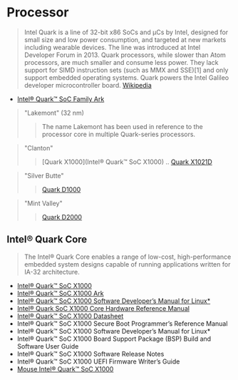 Processor
==

> Intel Quark is a line of 32-bit x86 SoCs and μCs by Intel, designed for small size and low power consumption, and targeted at new markets including wearable devices. The line was introduced at Intel Developer Forum in 2013. Quark processors, while slower than Atom processors, are much smaller and consume less power. They lack support for SIMD instruction sets (such as MMX and SSE)[1] and only support embedded operating systems. Quark powers the Intel Galileo developer microcontroller board. [Wikipedia](https://en.wikipedia.org/wiki/Intel_Quark)

- [Intel® Quark™ SoC Family Ark](http://ark.intel.com/products/family/79047)

> "Lakemont" (32 nm)
> > The name Lakemont has been used in reference to the processor core in multiple Quark-series processors.

> "Clanton"
> > [Quark X1000](Intel® Quark™ SoC X1000) .. [Quark X1021D](http://ark.intel.com/products/81329)

> "Silver Butte"
> > [Quark D1000](http://ark.intel.com/products/86826)

> "Mint Valley"
> > [Quark D2000](http://ark.intel.com/products/91947)

## Intel® Quark Core

> The Intel® Quark Core enables a range of low-cost, high-performance embedded system designs capable of running applications written for IA-32 architecture.

- [Intel® Quark™ SoC X1000](http://www.intel.com/content/www/us/en/embedded/products/quark/overview.html)
- [Intel® Quark™ SoC X1000 Ark](http://ark.intel.com/products/79084)
- [Intel® Quark™ SoC X1000 Software Developer’s Manual for Linux*](http://www.intel.com/content/www/us/en/embedded/products/quark/quark-x1000-linux-sw-developers-manual.html)
- [Intel® Quark SoC X1000 Core Hardware Reference Manual](https://communities.intel.com/servlet/JiveServlet/previewBody/21825-102-2-25117/Intel%20Quark%20Core%20HWRefMan_001.pdf)
- [Intel® Quark™ SoC X1000 Datasheet](https://communities.intel.com/servlet/JiveServlet/previewBody/21828-102-2-25120/329676_QuarkDatasheet.pdf)
- Intel® Quark™ SoC X1000 Secure Boot Programmer’s Reference Manual
- Intel® Quark™ SoC X1000 Software Developer’s Manual for Linux*
- Intel® Quark™ SoC X1000 Board Support Package (BSP) Build and Software User Guide
- Intel® Quark™ SoC X1000 Software Release Notes
- Intel® Quark™ SoC X1000 UEFI Firmware Writer’s Guide
- [Mouse Intel® Quark™ SoC X1000](http://www.mouser.mx/new/intel/intel-quark-x1000/)

